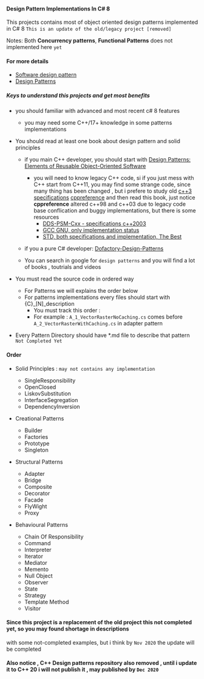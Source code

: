 #### Design Pattern Implementations In C# 8

This projects contains most of object oriented design patterns implemented in C# 8
`This is an update of the old/legacy project [removed]`

 Notes: Both **Concurrency patterns**, **Functional Patterns** does not implemented here `yet`
 
 #### For more details 
   * [Software design pattern](https://en.wikipedia.org/wiki/Software_design_pattern)
   * [Design Patterns](https://en.wikipedia.org/wiki/Functional_design)
 
##### Keys to understand this projects and get most benefits
* you should familiar with advanced and most recent c# 8 features
    * you may need some C++/17+ knowledge in some patterns implementations
* You should read at least one book about design pattern and solid principles
    * if you main C++ developer, you should start with [Design Patterns: Elements of Reusable Object-Oriented Software ](https://www.amazon.com/Design-Patterns-Elements-Reusable-Object-Oriented/dp/0201633612)
         * you will need to know legacy C++ code, si if you just mess with C++ start from C++11, you may find some strange code, since many thing has been changed
         , but i prefere to study old [c++3 specifications](https://en.wikipedia.org/wiki/C%2B%2B03) [cppreference](https://en.cppreference.com/w/cpp/language/history) and then read this book, just notice **cppreference** altered c++98 and c++03 due to legacy code base conflication and buggy implementations, but there is some resources
            * [DDS-PSM-Cxx - specifications c++2003](https://www.omg.org/spec/DDS-PSM-Cxx/About-DDS-PSM-Cxx/)
            * [GCC GNU, only implementation status](https://gcc.gnu.org/onlinedocs/libstdc++/manual/status.html#status.iso.1998)
            * [STD, both specifications and implementation, The Best](http://www.open-std.org/jtc1/sc22/wg21/docs/papers/2013/n3690.pdf)
         
    * if you a pure C# developer: [Dofactory-Design-Patterns](https://www.dofactory.com/net/design-patterns)
    
    * You can search in google for `design patterns` and you will find a lot of books , toutrials and videos
    
    
* You must read the source code in ordered way
    * For Patterns we will explains the order below
    * For patterns implementations every files should start with {C}\_\[N\]\_description
        * You must track this order :
        * For example : `A_1_VectorRasterNoCaching.cs` comes before `A_2_VectorRasterWithCaching.cs` in adapter pattern
* Every Pattern Directory should have *.md file to describe that pattern `Not Completed Yet`
    
    
#### Order
    
* Solid Principles : `may not contains any implementation`
    * SingleResponsibility
    * OpenClosed
    * LiskovSubstitution
    * InterfaceSegregation
    * DependencyInversion
    
* Creational Patterns
    * Builder
    * Factories
    * Prototype
    * Singleton
* Structural Patterns
    * Adapter
    * Bridge
    * Composite
    * Decorator
    * Facade
    * FlyWight
    * Proxy
* Behavioural Patterns
    * Chain Of Responsibility
    * Command
    * Interpreter
    * Iterator
    * Mediator
    * Memento
    * Null Object
    * Observer
    * State
    * Strategy
    * Template Method
    * Visitor
    
#### Since this project is a replacement of the old project this not completed yet, so you may found shortage in descriptions
with some not-completed examples, but i think by `Nov 2020` the update will be completed
   
#### Also notice , C++ Design patterns repository also removed , until i update it to C++ 20 i will not publish it , may published by `Dec 2020`

